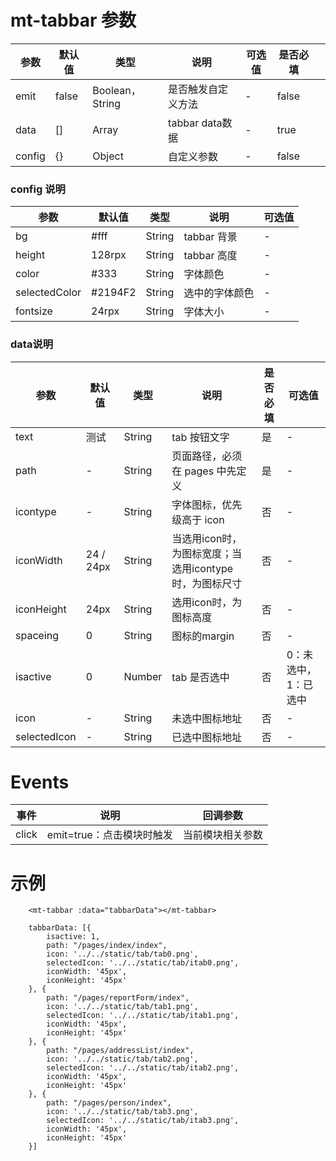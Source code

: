 # mt-tabbar 参数
| 参数   | 默认值 | 类型            | 说明               | 可选值 | 是否必填 |       |
| ------ | ------ | --------------- | ------------------ | ------ | -------- | ----- |
| emit   | false  | Boolean，String | 是否触发自定义方法 | -       | false |
| data   | []     | Array           | tabbar data数据    | -      |   true    |
| config | {}     | Object          | 自定义参数         | -      | false    |



### config 说明
| 参数          | 默认值  | 类型   | 说明           | 可选值 |
| ------------- | ------- | ------ | -------------- | ------ |
| bg            | #fff    | String | tabbar 背景    | -      |
| height        | 128rpx  | String | tabbar 高度    | -      |
| color         | #333    | String | 字体颜色       | -      |
| selectedColor | #2194F2 | String | 选中的字体颜色 | -      |
| fontsize      | 24rpx   | String | 字体大小       | -       |



### data说明
| 参数         | 默认值    | 类型   | 说明                                                   | 是否必填 | 可选值     |
| ------------ | --------- | ------ | ------------------------------------------------------ | -------- | ---------- |
| text         | 测试      | String | tab 按钮文字                                           | 是       | -          |
| path         | -         | String | 页面路径，必须在 pages 中先定义                        | 是       | -          |
| icontype     | -         | String | 字体图标，优先级高于 icon                              | 否       | -          |
| iconWidth    | 24 / 24px | String | 当选用icon时，为图标宽度；当选用icontype时，为图标尺寸 | 否       | -          |
| iconHeight   | 24px      | String | 选用icon时，为图标高度                                 | 否       | -          |
| spaceing     | 0         | String | 图标的margin                                           | 否       | -          |
| isactive     | 0         | Number | tab 是否选中                                           | 否       | 0：未选中，1：已选中          |
| icon         | -         | String | 未选中图标地址                                         | 否       | -          |
| selectedIcon | -         | String | 已选中图标地址                                         | 否       | -          |



# Events
| 事件  | 说明                      | 回调参数 |
| ----- | ------------------------- | -------- |
| click | emit=true：点击模块时触发 | 当前模块相关参数        |


# 示例
```
	<mt-tabbar :data="tabbarData"></mt-tabbar>
	
	tabbarData: [{
		isactive: 1,
		path: "/pages/index/index",
		icon: '../../static/tab/tab0.png',
		selectedIcon: '../../static/tab/itab0.png',
		iconWidth: '45px',
		iconHeight: '45px'
	}, {
		path: "/pages/reportForm/index",
		icon: '../../static/tab/tab1.png',
		selectedIcon: '../../static/tab/itab1.png',
		iconWidth: '45px',
		iconHeight: '45px'
	}, {
		path: "/pages/addressList/index",
		icon: '../../static/tab/tab2.png',
		selectedIcon: '../../static/tab/itab2.png',
		iconWidth: '45px',
		iconHeight: '45px'
	}, {
		path: "/pages/person/index",
		icon: '../../static/tab/tab3.png',
		selectedIcon: '../../static/tab/itab3.png',
		iconWidth: '45px',
		iconHeight: '45px'
	}]
```